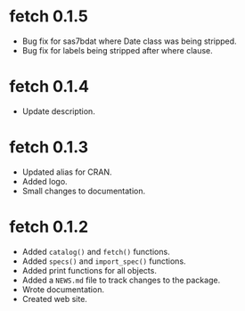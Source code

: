 # fetch 0.1.5
* Bug fix for sas7bdat where Date class was being stripped.
* Bug fix for labels being stripped after where clause.

# fetch 0.1.4

* Update description.

# fetch 0.1.3

* Updated alias for CRAN.
* Added logo.
* Small changes to documentation.

# fetch 0.1.2

* Added `catalog()` and `fetch()` functions.
* Added `specs()` and `import_spec()` functions.
* Added print functions for all objects.
* Added a `NEWS.md` file to track changes to the package.
* Wrote documentation.
* Created web site.
